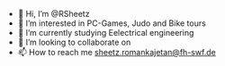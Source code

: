 - 👋 Hi, I’m @RSheetz
- 👀 I’m interested in PC-Games, Judo and Bike tours
- 🌱 I’m currently studying Eelectrical engineering
- 💞️ I’m looking to collaborate on
- 📫 How to reach me sheetz.romankajetan@fh-swf.de

<!---
RSheetz/RSheetz is a ✨ special ✨ repository because its `README.md` (this file) appears on your GitHub profile.
You can click the Preview link to take a look at your changes.
--->
